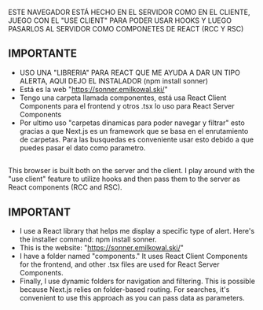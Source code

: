 ESTE NAVEGADOR ESTÁ HECHO EN EL SERVIDOR COMO EN EL CLIENTE, JUEGO CON EL "USE CLIENT" PARA PODER USAR
HOOKS Y LUEGO PASARLOS AL SERVIDOR COMO COMPONETES DE REACT (RCC Y RSC)

## IMPORTANTE 
- USO UNA "LIBRERIA" PARA REACT QUE ME AYUDA A DAR UN TIPO ALERTA, AQUI DEJO EL INSTALADOR (npm install sonner)
- Está es la web "https://sonner.emilkowal.ski/" 
- Tengo una carpeta llamada componentes, está usa React Client Components para el frontend y otros .tsx lo uso para React Server Components 
- Por ultimo uso "carpetas dinamicas para poder navegar y filtrar" esto gracias a que Next.js es un framework que se basa en
el enrutamiento de carpetas. Para las busquedas es conveniente usar esto debido a que puedes pasar el dato como parametro.

##  

This browser is built both on the server and the client. I play around with the "use client" feature to utilize hooks and then pass them to the server as React components (RCC and RSC).

## IMPORTANT
- I use a React library that helps me display a specific type of alert. Here's the installer command: npm install sonner.
- This is the website: "https://sonner.emilkowal.ski/"
- I have a folder named "components." It uses React Client Components for the frontend, and other .tsx files are used for React Server Components.
- Finally, I use dynamic folders for navigation and filtering. This is possible because Next.js relies on folder-based routing. For searches, it's convenient to use this approach as you can pass data as parameters.
